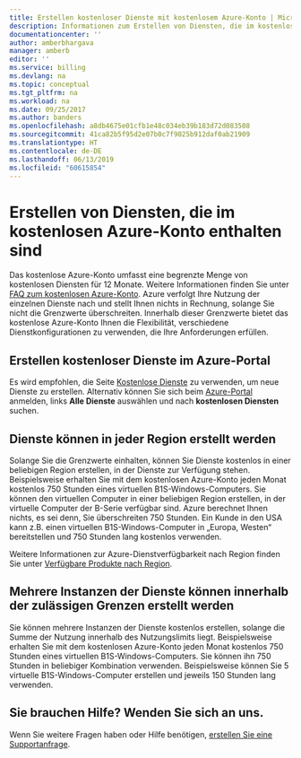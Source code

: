 ```yaml
---
title: Erstellen kostenloser Dienste mit kostenlosem Azure-Konto | Microsoft-Dokumentation
description: Informationen zum Erstellen von Diensten, die im kostenlosen Azure-Konto enthalten sind.
documentationcenter: ''
author: amberbhargava
manager: amberb
editor: ''
ms.service: billing
ms.devlang: na
ms.topic: conceptual
ms.tgt_pltfrm: na
ms.workload: na
ms.date: 09/25/2017
ms.author: banders
ms.openlocfilehash: a8db4675e01cfb1e48c034eb39b183d72d083508
ms.sourcegitcommit: 41ca82b5f95d2e07b0c7f9025b912daf0ab21909
ms.translationtype: HT
ms.contentlocale: de-DE
ms.lasthandoff: 06/13/2019
ms.locfileid: "60615854"
---
```

# <a name="create-services-included-with-azure-free-account"></a>Erstellen von Diensten, die im kostenlosen Azure-Konto enthalten sind

Das kostenlose Azure-Konto umfasst eine begrenzte Menge von kostenlosen Diensten für 12 Monate. Weitere Informationen finden Sie unter [FAQ zum kostenlosen Azure-Konto](https://azure.microsoft.com/free/free-account-faq/). Azure verfolgt Ihre Nutzung der einzelnen Dienste nach und stellt Ihnen nichts in Rechnung, solange Sie nicht die Grenzwerte überschreiten. Innerhalb dieser Grenzwerte bietet das kostenlose Azure-Konto Ihnen die Flexibilität, verschiedene Dienstkonfigurationen zu verwenden, die Ihre Anforderungen erfüllen. 

## <a name="create-free-services-in-the-azure-portal"></a>Erstellen kostenloser Dienste im Azure-Portal
Es wird empfohlen, die Seite [Kostenlose Dienste](https://go.microsoft.com/fwlink/?linkid=859151) zu verwenden, um neue Dienste zu erstellen. Alternativ können Sie sich beim [Azure-Portal](https://portal.azure.com) anmelden, links **Alle Dienste** auswählen und nach **kostenlosen Diensten** suchen. 

## <a name="services-can-be-created-in-any-region"></a>Dienste können in jeder Region erstellt werden
Solange Sie die Grenzwerte einhalten, können Sie Dienste kostenlos in einer beliebigen Region erstellen, in der Dienste zur Verfügung stehen. Beispielsweise erhalten Sie mit dem kostenlosen Azure-Konto jeden Monat kostenlos 750 Stunden eines virtuellen B1S-Windows-Computers. Sie können den virtuellen Computer in einer beliebigen Region erstellen, in der virtuelle Computer der B-Serie verfügbar sind. Azure berechnet Ihnen nichts, es sei denn, Sie überschreiten 750 Stunden. Ein Kunde in den USA kann z.B. einen virtuellen B1S-Windows-Computer in „Europa, Westen“ bereitstellen und 750 Stunden lang kostenlos verwenden. 

Weitere Informationen zur Azure-Dienstverfügbarkeit nach Region finden Sie unter [Verfügbare Produkte nach Region](https://azure.microsoft.com/regions/services/).

## <a name="multiple-instances-of-services-can-be-created-within-allowed-limits"></a>Mehrere Instanzen der Dienste können innerhalb der zulässigen Grenzen erstellt werden
Sie können mehrere Instanzen der Dienste kostenlos erstellen, solange die Summe der Nutzung innerhalb des Nutzungslimits liegt. Beispielsweise erhalten Sie mit dem kostenlosen Azure-Konto jeden Monat kostenlos 750 Stunden eines virtuellen B1S-Windows-Computers. Sie können ihn 750 Stunden in beliebiger Kombination verwenden. Beispielsweise können Sie 5 virtuelle B1S-Windows-Computer erstellen und jeweils 150 Stunden lang verwenden. 

## <a name="need-help-contact-us"></a>Sie brauchen Hilfe? Wenden Sie sich an uns.

Wenn Sie weitere Fragen haben oder Hilfe benötigen, [erstellen Sie eine Supportanfrage](https://go.microsoft.com/fwlink/?linkid=2083458).
